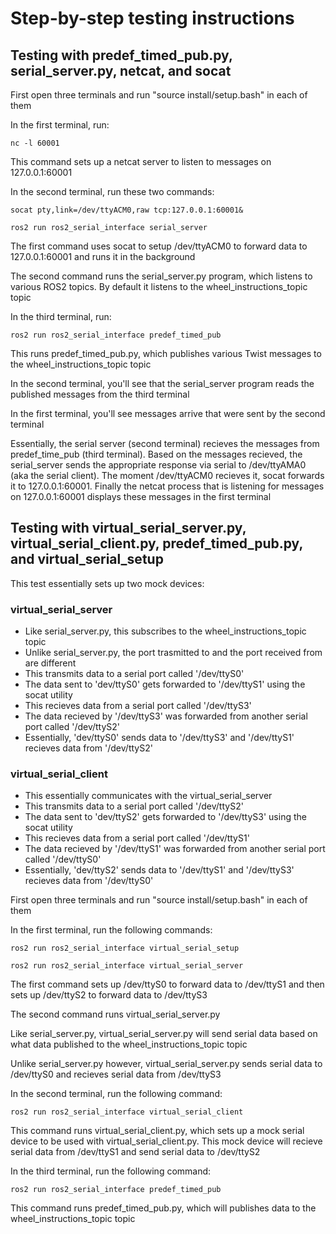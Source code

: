 # Step-by-step testing instructions

## Testing with predef_timed_pub.py, serial_server.py, netcat, and socat

First open three terminals and run "source install/setup.bash" in each of them

In the first terminal, run:

`nc -l 60001`

This command sets up a netcat server to listen to messages on 127.0.0.1:60001

In the second terminal, run these two commands:

`socat pty,link=/dev/ttyACM0,raw tcp:127.0.0.1:60001&`

`ros2 run ros2_serial_interface serial_server`

The first command uses socat to setup /dev/ttyACM0 to forward data to 127.0.0.1:60001 and runs it in the background

The second command runs the serial_server.py program, which listens to various ROS2 topics. By default it listens to the wheel_instructions_topic topic

In the third terminal, run:

`ros2 run ros2_serial_interface predef_timed_pub`

This runs predef_timed_pub.py, which publishes various Twist messages to the wheel_instructions_topic topic

In the second terminal, you'll see that the serial_server program reads the published messages from the third terminal

In the first terminal, you'll see messages arrive that were sent by the second terminal

Essentially, the serial server (second terminal) recieves the messages from predef_time_pub (third terminal). Based on the messages recieved, the serial_server sends the appropriate response via serial to /dev/ttyAMA0 (aka the serial client). The moment /dev/ttyACM0 recieves it, socat forwards it to 127.0.0.1:60001. Finally the netcat process that is listening for messages on 127.0.0.1:60001 displays these messages in the first terminal

## Testing with virtual_serial_server.py, virtual_serial_client.py, predef_timed_pub.py, and virtual_serial_setup

This test essentially sets up two mock devices:

### virtual_serial_server

- Like serial_server.py, this subscribes to the wheel_instructions_topic topic
- Unlike serial_server.py, the port trasmitted to and the port received from are different
- This transmits data to a serial port called '/dev/ttyS0'
- The data sent to 'dev/ttyS0' gets forwarded to '/dev/ttyS1' using the socat utility
- This recieves data from a serial port called '/dev/ttyS3'
- The data recieved by '/dev/ttyS3' was forwarded from another serial port called '/dev/ttyS2'
- Essentially, 'dev/ttyS0' sends data to '/dev/ttyS3' and '/dev/ttyS1' recieves data from '/dev/ttyS2'

### virtual_serial_client

- This essentially communicates with the virtual_serial_server
- This transmits data to a serial port called '/dev/ttyS2'
- The data sent to 'dev/ttyS2' gets forwarded to '/dev/ttyS3' using the socat utility
- This recieves data from a serial port called '/dev/ttyS1'
- The data recieved by '/dev/ttyS1' was forwarded from another serial port called '/dev/ttyS0'
- Essentially, 'dev/ttyS2' sends data to '/dev/ttyS1' and '/dev/ttyS3' recieves data from '/dev/ttyS0'

First open three terminals and run "source install/setup.bash" in each of them

In the first terminal, run the following commands:

`ros2 run ros2_serial_interface virtual_serial_setup`

`ros2 run ros2_serial_interface virtual_serial_server`

The first command sets up /dev/ttyS0 to forward data to /dev/ttyS1 and then sets up /dev/ttyS2 to forward data to /dev/ttyS3

The second command runs virtual_serial_server.py

Like serial_server.py, virtual_serial_server.py will send serial data based on what data published to the wheel_instructions_topic topic

Unlike serial_server.py however, virtual_serial_server.py sends serial data to /dev/ttyS0 and recieves serial data from /dev/ttyS3

In the second terminal, run the following command:

`ros2 run ros2_serial_interface virtual_serial_client`

This command runs virtual_serial_client.py, which sets up a mock serial device to be used with virtual_serial_client.py. This mock device will recieve serial data from /dev/ttyS1 and send serial data to /dev/ttyS2

In the third terminal, run the following command:

`ros2 run ros2_serial_interface predef_timed_pub`

This command runs predef_timed_pub.py, which will publishes data to the wheel_instructions_topic topic
